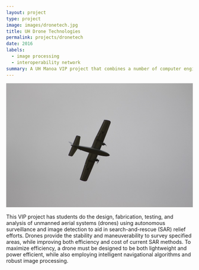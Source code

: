 ```yaml
---
layout: project
type: project
image: images/dronetech.jpg
title: UH Drone Technologies
permalink: projects/dronetech
date: 2016
labels:
  - image processing
  - interoperability network
summary: A UH Manoa VIP project that combines a number of computer engineers, mechanical engineers and electrical engineers building an automous air drone for the AUSVI competition.
---
```


![Image of aircraft in flight](https://raw.githubusercontent.com/aaronvil/aaronvil.github.io/master/images/drone.jpg)

This VIP project has students do the design, fabrication, testing, and analysis of unmanned aerial systems (drones) using autonomous surveillance and image detection to aid in search-and-rescue (SAR) relief efforts. Drones provide the stability and maneuverability to survey specified areas, while improving both efficiency and cost of current SAR methods. To maximize efficiency, a drone must be designed to be both lightweight and power efficient, while also employing intelligent navigational algorithms and robust image processing.
